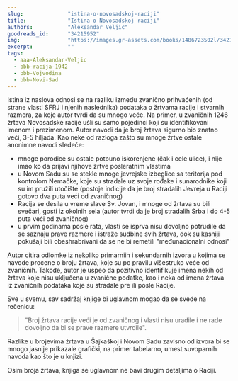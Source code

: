 ```yaml
---
slug:              "istina-o-novosadskoj-raciji"
title:             "Istina o Novosadskoj raciji"
authors:           "Aleksandar Veljic"
goodreads_id:      "34215952"
img:               "https://images.gr-assets.com/books/1486723502l/34215952.jpg"
excerpt:           ""
tags:
  - aaa-Aleksandar-Veljic
  - bbb-racija-1942
  - bbb-Vojvodina
  - bbb-Novi-Sad
---
```


Istina iz naslova odnosi se na razliku između zvanično prihvaćenih (od strane vlasti SFRJ i njenih naslednika) podataka 
o žrtvama racije i stvarnih razmera, za koje autor tvrdi da su mnogo veće. Na primer, u zvaničnih 1246 žrtava Novosadske 
racije ušli su samo pojedinci koji su identifikovani imenom i prezimenom. Autor navodi da je broj žrtava sigurno bio 
znatno veći, 3-5 hiljada. Kao neke od razloga zašto su mnoge žrtve ostale anonimne navodi sledeće:

- mnoge porodice su ostale potpuno iskorenjene (čak i cele ulice), i nije imao ko da prijavi njihove žrtve posleratnim vlastima
- u Novom Sadu su se stekle mnoge jevrejske izbeglice sa teritorija pod kontrolom Nemačke, koje su stradale uz svoje rođake i sunarodnike koji su im pružili utočište (postoje indicije da je broj stradalih Jevreja u Raciji gotovo dva puta veći od zvaničnog)
- Racija se desila u vreme slave Sv. Jovan, i mnoge od žrtava su bili svečari, gosti iz okolnih sela (autor tvrdi da je broj stradalih Srba i do 4-5 puta veći od zvaničnog)
- u prvim godinama posle rata, vlasti se isprva nisu dovoljno potrudile da se saznaju prave razmere i istraže sudbine svih žrtava, dok su kasniji pokušaji bili obeshrabrivani da se ne bi remetili "međunacionalni odnosi"

Autor citira odlomke iz nekoliko primarniih i sekundarnih izvora u kojima se navode procene o broju žrtava, koje su po 
pravilu višestruko veće od zvaničnih. Takođe, autor je uspeo da pozitivno identifikuje imena nekih od žrtava koje nisu 
uključena u zvanične podatke, kao i neka od imena žrtava iz zvaničnih podataka koje su stradale pre ili posle Racije.

Sve u svemu, sav sadržaj knjige bi uglavnom mogao da se svede na rečenicu:

<blockquote>
"Broj žrtava racije veći je od zvaničnog i vlasti nisu uradile i ne rade dovoljno da bi se prave razmere utvrdile".
</blockquote>

Razlike u brojevima žrtava u Šajkaškoj i Novom Sadu zavisno od izvora bi se mnogo jasnije prikazale grafički, na primer 
tabelarno, umest suvoparnih navoda kao što je u knjizi.

Osim broja žrtava, knjiga se uglavnom ne bavi drugim detaljima o Raciji.